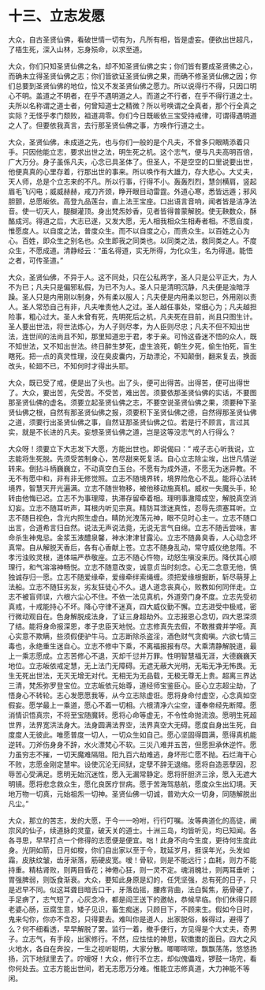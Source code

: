 # 十三、立志发愿

大众，自古圣贤仙佛，看破世情一切有为，凡所有相，皆是虚妄。便欲出世超凡，了梧生死，深入山林，忘身殒命，以求至道。

大众，你们只知圣贤仙佛之名，却不知圣贤仙佛之实；你们皆有要成圣贤佛之心，而确未立得圣贤仙佛之志；你们皆欲证圣贤仙佛之果，而确不修圣贤仙佛之因；你们总要到圣贤仙佛的地位，恰又不发圣贤仙佛之愿力。所以说得行不得，只因口明心不明。盖道之不明者，在乎不遇明道之人。而道之不行者，在乎不得行道之士。夫所以名称谓之道士者，何曾知道士之精微？所以号唤谓之全真者，那个行全真之实际？无怪乎孝门颓败，祖道凋零。你们今日既皈依三宝受持戒律，可谓得遇明道之人了。但要依我真言，去行那圣贤仙佛之事，方唤作行道之士。

大众，圣贤仙佛，未成道之先，也与你们一般的是个凡夫，不曾多只眼睛添着只手。只因他能立志，要求出世之法，明生死之机。这个志气，便与凡夫高明百倍，广大万分。身子虽係凡夫，心念已具圣体了。但圣人，不是空空的口里说要出世，他便真真的心里存着，行那出世的事来。所以唤作有大雄力，存大悲心。大丈夫，天人师，总是个立志来的不凡。所以行事，行得不小。轰轰烈烈，慧剑横肩，竖起眉毛飞闪电；威威赫赫，戒刀齐颈，睁开眼目动雷霆。外道心寒，悉皆远遁；邪风胆颤，总愿皈依。高登九品莲台，直上法王宝座。口出语言音响，闻者皆是洁净法音。使一切天人，醍醐灌顶。身出梵炁妙香，见者皆得普蒙解脱。使无鞅数众，酥酪成河。得道之后，大志已遂，又发大愿，无人相我相众生相寿者相。不愿自度，惟愿度人。以自度之法，普度众生。而不以自度之心，而责众生。以百姓之心为心。百姓，即众生之别名也。众生即我之同类也。以同类之法，救同类之人。不度众生，不愿成道。清静经云：“虽名得道，实无所得，为化众生，名为得道。能悟之者，可传圣道。”

大众，圣贤仙佛，不异于人。这不同处，只在公私两字，圣人只是公平正大，为人不为已；凡夫只是偏邪私假，为已不为人。圣人只是清明沉静，凡夫便是浊暗浮躁。圣人只是内用刚以制身，外有柔以服人；凡夫便是内用柔以恕已，外用刚以责人。圣人常恐自己有非，凡夫唯责他人之过。圣人越任事处，常细心为；凡夫越担险事，粗心过大。圣人未曾有死，先明死后之机，凡夫死在目前，尚且只图生计。圣人要出世法，将世法炼心，为人子则尽孝，为人臣则尽忠；凡夫不但不知出世法，连世间的法尚且不知，那里知道忠于君，孝于亲。可怜这昏迷不悟的众人，既不知世法，又不知出世法。终日醉生梦死，虚生浪死，朝生夕死，偷生怕死，盲生瞎死。把一点的真灵性理，没在臭皮囊内，万劫漂沦，不知颠倒，翻来复去，换面改头，轮廻不已，不知何时才得出头耶。

大众，既已受了戒，便是出了头也。出了头，便可出得苦。出得苦，便可出得世了。大众，要出苦，先受苦。不受苦，难出苦。须要依那圣贤仙佛的实话，不要图那圣贤仙佛的虚名。须要立起圣贤仙佛之志，不要空说圣贤仙佛之果，须要种下圣贤仙佛之根，自然有那圣贤仙佛之报，须要积下圣贤仙佛之德，自然得那圣贤仙佛之道，须要行出圣贤仙佛之事，自然证那圣贤仙佛之位。若是行不顾言，言过其实，就是不长进的凡夫。妄想圣贤仙佛之道，岂是这等没志气的人行得么？

大众呀！须要立下大志发下大愿，方能出世也。即说偈曰：“
戒子志心听我说，立志能将生死脱。先须受苦制身心，苦尽甜来死复活。自心立志除尘埃，出世凡情逆转来。倒拈斗柄巍巍立，不动真空白玉台。不愿有为成外道，不愿无为迷异教。不无不有愿中和，非有非无修觉照。立志不随境界转，境界险危心不乱。能将心法转境界，智慧天开光遍满。立志不随世物移，被他移动施真机。威权一失魔头手，轮转由他悔已迟。立志不为事理障，执滞存留牵着相。理明事澈障成空，解脱真空消幻妄。立志不随耳听声，耳根内听见宗真。精防耳泄迷真性，忍辱先须塞耳听。立志不随目视色，含光内照生虚白。睛防光洩荡元神，眼不见时心主一。立志不随口出言，合道希言归自然。说法无声说法竟，无说无言气自绵。立志不随舌尝味，害命杀生神鬼忌。金浆玉液醴泉馨，神水津津甘露沁。立志不随鼻臭香，人心动念坏真常。自从解脱天香后，各有心香献上苍。立志不随身乱动，常守威仪绝怠隋。不孝污浊败灵根，道体端严恭敬座。立志不随心忤物，动怒生嗔没来历。降伏其心顺理行，和气溶溶神畅悦。立志不随意改变，诚意贞当时刻念。心无二念意无他，慎独诚存归一愿。立志不随爱缘牵，爱缘牵绊索绳缠。须把爱缘根掘断，斩尽萌芽上法船。立志不随狂劣友，劣友狂徒心不久。退人道念丧真心，败教如何同伴走。立志不被盲师误，六根六尘心不住。不依一法见真机，外道旁门身不度。立志先受初真戒，十戒能持心不坏。降心守律不迷真，四大威仪勤不懈。立志进受中极戒，密行微动观自在。色身解脱成法身，了证三身超劫外。立志报恩心念切，四大恩深须了结。能将身命报深恩，孝子忠臣天地悦。立志修真先去假，不敢推聋并学哑。真心实意不欺瞒，些须假便驴牛马。立志断除杀盗淫，酒色财气贪痴嗔。六欲七情三毒也，永绝重生迷自心。立志不修中下乘，不离福报报有尽。大乘清静解脱道，最上一乘志愿成。立志苦修心不退，灭却千愆并万罪。性明智慧福无涯，大德巍巍天地位。立志皈依戒定慧，无上法门无障碍。无遮无蔽大光明，无垢无净无怖畏。无生无死出世法，无灭无增无对代。无相无为无品载，无极无尊无上贵。超离三界达三清，梵炁弥罗登宝位。立志皈依元始尊，道经师宝鉴臣心。臣心立志超尘劫，了悟身心不转轮。志心发愿愿我等，从今立志除虚诳。愿将身命付虚空，心念真如空假妄。愿学最上一乘道，愿心不着一切相。六根清净六尘空，谨奉帝经先断障。愿消情识悟真宗，不将至宝随魔转。愿将心命等虚无，不令性命抛流浪。愿明生死超世界，法界宽洪法身大。法身圆满法界空，法界真空大无碍。愿度自身出生死，自度度人无彼此。唯愿普度一切人，一切众生如自己。愿心坚固得圆满，愿得真机能逆转。刀斧伤身身不辞，水火漂梵心不软。三災八难并五苦，但愿担承休逆忤。愿力虽穷志不摧，一切天魔难隔阻。阳九百六劫难逃，身坏形亡愿不抛。石烂海干心不败，志愿金刚定慧牢。设使沉沦无间狱，定孽不辞无退缩。愿将自造恶孽因，忍辱苦心受满足。愿明无始沉迷性，愿入无漏常静定。愿将肝胆济三涂，愿入无遮大明镜。愿将悲念救众生，愿化良医疗世病。愿于苦海驾慈航，愿度众生出幻境。天地万物一切真，元始祖炁一切神。圣贤仙佛一切诚，普劝大众一切身，同随解脱出凡尘。”

大众，那立的苦志，发的大愿，于今一一吩咐，行行叮嘱。汝等典道化的高徒，阐宗风的仙子，续道脉的灵童，破天关的道士。十洲三岛，均皆听见，均已知闻。各各寻思，早早打点一个修得的志愿便是便宜。咄！此身不向今生度，更待何生度此身。光阴如箭，日月如梭，你们自出家以至于今，耽延岁月，捱误年光，头发如霜，皮肤纹皱，齿牙渐落，筋硬皮宽。嗳！骨软，则是不能远行；血耗，则力不能持重。精枯肾败，则两目昏花；神倦心狂，则一灵不定。魂消魄壮，则两耳垂听；胃强脾弱，则饭食渐衰。大众，要知此身原是幻的，任凭坚强，总有死的日子，只是迟早不同。似这耳聋目暗舌口干，牙落齿摇，腰疼背曲，法白鬓焦，筋骨硬了，手足痹了，志气短了，心灰念冷，都是阎王送下的邀帖，恭候早临。你们休得只顾老婆心肠，豆腐生意，矮子见识，畜生痴迷，只顾目下，不顾来生。假如今日时，鬼来勾你，你亦不含忍，只得要去。难叫你是道人，出家脱俗，躲得过，避得了么？何不细看透，早早解脱了罢。监行一着，撤手便行，方见得是个大丈夫，奇男子。立志气，有手段，出家修行。不然，应怯怯的神思，软擞擞的面目。四大之风火地水，各自在奔投，一生之视听聪明，大家分散。唧唧哝哝，飘飘荡荡，悠悠扬扬，沉下地狱里去了。咛嗳呀！大众，修行不立志，却似傀儡戏，锣鼓一场完，看你何处去。立志方能出世间，若无志愿万分难。惟能立志修真道，大力神能不等闲。
